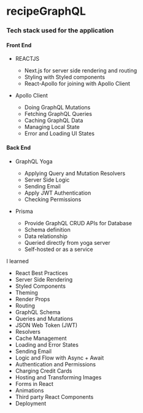 # recipeGraphQL

### Tech stack used for the application

#### Front End
* REACTJS
  - Next.js for server side rendering and routing
  - Styling with Styled components
  - React-Apollo for joining with Apollo Client
  
* Apollo Client
  - Doing GraphQL Mutations
  - Fetching GraphQL Queries
  - Caching GraphQL Data
  - Managing Local State
  - Error and Loading UI States

#### Back End
* GraphQL Yoga
  - Applying Query and Mutation Resolvers
  - Server Side Logic
  - Sending Email
  - Apply JWT Authentication
  - Checking Permissions
  
* Prisma
  - Provide GraphQL CRUD APIs for Database
  - Schema definition
  - Data relationship
  - Queried directly from yoga server
  - Self-hosted or as a service
  
I learned 
  * React Best Practices
  * Server Side Rendering
  * Styled Components
  * Theming
  * Render Props
  * Routing
  * GraphQL Schema
  * Queries and Mutations
  * JSON Web Token (JWT)
  * Resolvers
  * Cache Management
  * Loading and Error States
  * Sending Email
  * Logic and Flow with Async + Await
  * Authentication and Permissions
  * Charging Credit Cards
  * Hosting and Transforming Images
  * Forms in React
  * Animations
  * Third party React Components
  * Deployment


